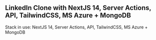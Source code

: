## LinkedIn Clone with NextJS 14, Server Actions, API, TailwindCSS, MS Azure + MongoDB

Stack in use: NextJS 14, Server Actions, API, TailwindCSS, MS Azure + MongoDB
